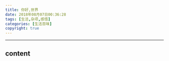 ```yaml
---
title: 你好,世界
date: 2018年08月07日00:36:28
tags: [生活,杂项,感悟]
categories: [生活百味]
copyright: true
---
```

----
content
----